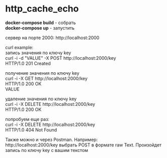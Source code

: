 # http_cache_echo  
**docker-compose build** - собрать  
**docker-compose up** - запустить  

сервер на порте 2000: http://localhost:2000  

curl example:  
запись значения по ключу key  
curl -i -d "VALUE" -X POST http://localhost:2000/key  
HTTP/1.0 201 Created

получение значения по ключу key  
curl -i -X GET http://localhost:2000/key  
HTTP/1.0 200 OK  
VALUE

удаление значения по ключу key  
curl -i -X DELETE http://localhost:2000/key   
HTTP/1.0 200 OK

попробуем еще раз:  
curl -i -X DELETE http://localhost:2000/key  
HTTP/1.0 404 Not Found  

Также можно и через Postman. Например:  
http://localhost:2000/key выбрать POST в формате raw Text. Произойдет запись по ключу key с вашим текстом
